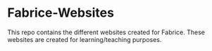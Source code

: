 # Fabrice-Websites

This repo contains the different websites created for Fabrice.
These websites are created for learning/teaching purposes.

